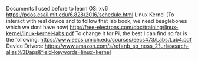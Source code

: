 Documents I used before to learn OS:
xv6
https://pdos.csail.mit.edu/6.828/2016/schedule.html
Linux Kernel
(To interact with real device and to follow that lab book, we need beaglebones which we dont have now)
http://free-electrons.com/doc/training/linux-kernel/linux-kernel-labs.pdf
To change it for Pi, the best I can find so far is the following:
https://www.eecs.umich.edu/courses/eecs473/Labs/Lab4.pdf
Device Drivers:
https://www.amazon.com/s/ref=nb_sb_noss_2?url=search-alias%3Daps&field-keywords=linux+kernel

